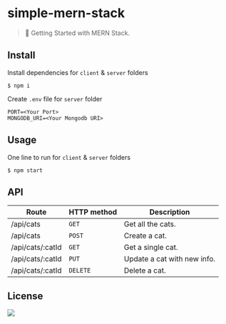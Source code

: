 # simple-mern-stack

> 🍣 Getting Started with MERN Stack.

## Install

Install dependencies for `client` & `server` folders
```
$ npm i
```
Create `.env` file for `server` folder
```
PORT=<Your Port>
MONGODB_URI=<Your Mongodb URI>
```

## Usage

One line to run for `client` & `server` folders
```
$ npm start
```

## API

| Route            | HTTP method | Description                 |
|------------------|-------------|-----------------------------|
| /api/cats        | `GET`       | Get all the cats.           |
| /api/cats        | `POST`      | Create a cat.               |
| /api/cats/:catId | `GET`       | Get a single cat.           |
| /api/cats/:catId | `PUT`       | Update a cat with new info. |
| /api/cats/:catId | `DELETE`    | Delete a cat.               |

## License

![](https://img.shields.io/github/license/cuongw/simple-mern-stack.svg?style=flat-square)
